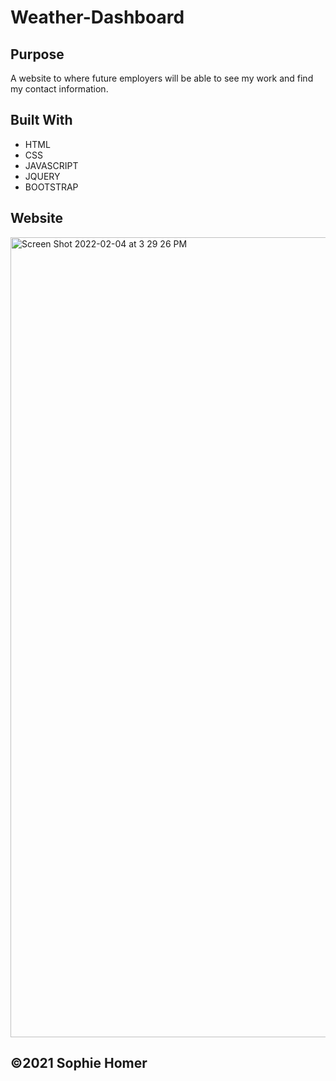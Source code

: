 # Weather-Dashboard

## Purpose
A website to where future employers will be able to see my work and find my contact information.

## Built With
* HTML
* CSS
* JAVASCRIPT
* JQUERY
* BOOTSTRAP

## Website


<img width="1280" alt="Screen Shot 2022-02-04 at 3 29 26 PM" src="https://user-images.githubusercontent.com/95515946/152616632-76646156-6948-4c4f-a02c-a4d9db38663c.png">


## ©️2021 Sophie Homer